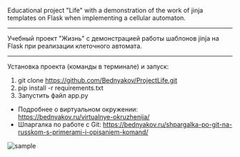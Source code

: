 Educational project "Life" with a demonstration of the work of jinja templates on Flask when implementing a cellular automaton.
___
Учебный проект "Жизнь" с демонстрацией работы шаблонов jinja на Flask при реализации клеточного автомата.

___
Установка проекта (команды в терминале) и запуск:
1. git clone https://github.com/Bednyakov/ProjectLife.git
2. pip install -r requirements.txt
3. Запустить файл app.py

- Подробнее о виртуальном окружении: https://bednyakov.ru/virtualnye-okruzhenija/
- Шпаргалка по работе с Git: https://bednyakov.ru/shpargalka-po-git-na-russkom-s-primerami-i-opisaniem-komand/

![sample](/static/sample.GIF "Образец")


   
